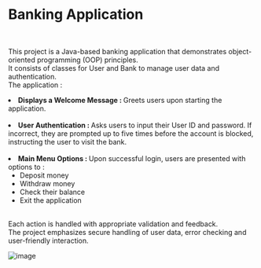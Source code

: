 <h1>Banking Application</h1> <br> 
<p>This project is a Java-based banking application that demonstrates object-oriented programming (OOP) principles.<br>
It consists of classes for User and Bank to manage user data and authentication.<br>
The application : <br>
<li><b>Displays a Welcome Message : </b>Greets users upon starting the application. </li> <br>
<li><b>User Authentication : </b>Asks users to input their User ID and password. If incorrect, they are prompted up to five times before the account is blocked, instructing the user to visit the bank. </li><br>
<li><b>Main Menu Options : </b>Upon successful login, users are presented with options to : <br>
<ul><li>Deposit money</li>
<li>Withdraw money</li>
<li>Check their balance</li>
<li>Exit the application</li></ul></li><br>
Each action is handled with appropriate validation and feedback. <br>
The project emphasizes secure handling of user data, error checking and user-friendly interaction.</p>

![image](https://github.com/user-attachments/assets/a3dc9dc1-2926-4dc4-a5a8-11961d7b0af0)
